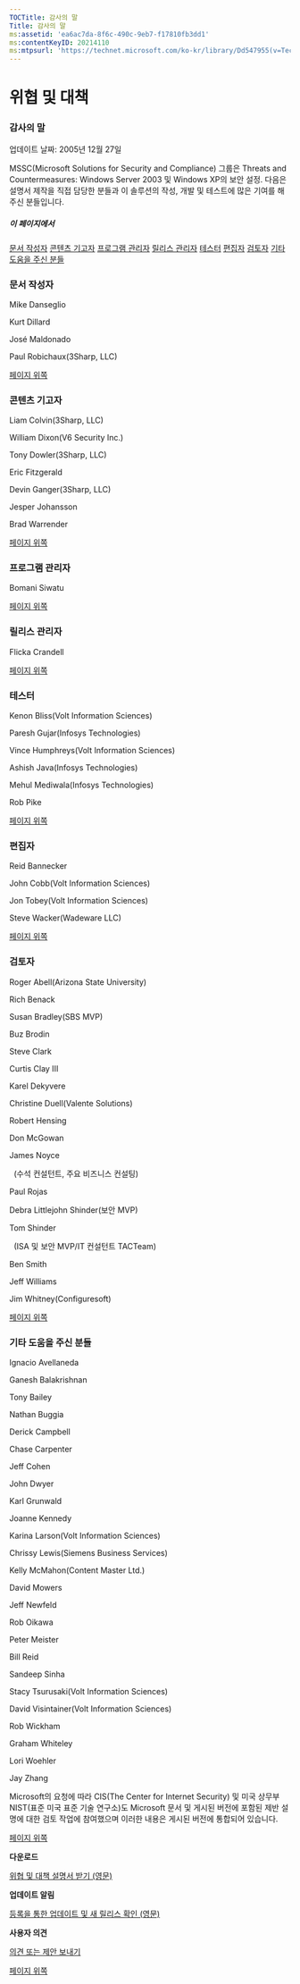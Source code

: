```yaml
---
TOCTitle: 감사의 말
Title: 감사의 말
ms:assetid: 'ea6ac7da-8f6c-490c-9eb7-f17810fb3dd1'
ms:contentKeyID: 20214110
ms:mtpsurl: 'https://technet.microsoft.com/ko-kr/library/Dd547955(v=TechNet.10)'
---
```


위협 및 대책
============

### 감사의 말

업데이트 날짜: 2005년 12월 27일

MSSC(Microsoft Solutions for Security and Compliance) 그룹은 Threats and Countermeasures: Windows Server 2003 및 Windows XP의 보안 설정. 다음은 설명서 제작을 직접 담당한 분들과 이 솔루션의 작성, 개발 및 테스트에 많은 기여를 해 주신 분들입니다.

##### 이 페이지에서

[](#ehaa)[문서 작성자](#ehaa)
[](#egaa)[콘텐츠 기고자](#egaa)
[](#efaa)[프로그램 관리자](#efaa)
[](#eeaa)[릴리스 관리자](#eeaa)
[](#edaa)[테스터](#edaa)
[](#ecaa)[편집자](#ecaa)
[](#ebaa)[검토자](#ebaa)
[](#eaaa)[기타 도움을 주신 분들](#eaaa)

### 문서 작성자

Mike Danseglio

Kurt Dillard

José Maldonado

Paul Robichaux(3Sharp, LLC)

[](#mainsection)[페이지 위쪽](#mainsection)

### 콘텐츠 기고자

Liam Colvin(3Sharp, LLC)

William Dixon(V6 Security Inc.)

Tony Dowler(3Sharp, LLC)

Eric Fitzgerald

Devin Ganger(3Sharp, LLC)

Jesper Johansson

Brad Warrender

[](#mainsection)[페이지 위쪽](#mainsection)

### 프로그램 관리자

Bomani Siwatu

[](#mainsection)[페이지 위쪽](#mainsection)

### 릴리스 관리자

Flicka Crandell

[](#mainsection)[페이지 위쪽](#mainsection)

### 테스터

Kenon Bliss(Volt Information Sciences)

Paresh Gujar(Infosys Technologies) 

Vince Humphreys(Volt Information Sciences)

Ashish Java(Infosys Technologies) 

Mehul Mediwala(Infosys Technologies) 

Rob Pike

[](#mainsection)[페이지 위쪽](#mainsection)

### 편집자

Reid Bannecker

John Cobb(Volt Information Sciences)

Jon Tobey(Volt Information Sciences)

Steve Wacker(Wadeware LLC)

[](#mainsection)[페이지 위쪽](#mainsection)

### 검토자

Roger Abell(Arizona State University)

Rich Benack

Susan Bradley(SBS MVP)

Buz Brodin

Steve Clark

Curtis Clay III

Karel Dekyvere

Christine Duell(Valente Solutions)

Robert Hensing

Don McGowan

James Noyce

  (수석 컨설턴트, 주요 비즈니스 컨설팅)

Paul Rojas

Debra Littlejohn Shinder(보안 MVP)

Tom Shinder

  (ISA 및 보안 MVP/IT 컨설턴트 TACTeam)

Ben Smith

Jeff Williams

Jim Whitney(Configuresoft)

[](#mainsection)[페이지 위쪽](#mainsection)

### 기타 도움을 주신 분들

Ignacio Avellaneda

Ganesh Balakrishnan

Tony Bailey

Nathan Buggia

Derick Campbell

Chase Carpenter

Jeff Cohen

John Dwyer

Karl Grunwald

Joanne Kennedy

Karina Larson(Volt Information Sciences)

Chrissy Lewis(Siemens Business Services)

Kelly McMahon(Content Master Ltd.)

David Mowers

Jeff Newfeld

Rob Oikawa

Peter Meister

Bill Reid

Sandeep Sinha

Stacy Tsurusaki(Volt Information Sciences)

David Visintainer(Volt Information Sciences)

Rob Wickham

Graham Whiteley

Lori Woehler

Jay Zhang

Microsoft의 요청에 따라 CIS(The Center for Internet Security) 및 미국 상무부 NIST(표준 미국 표준 기술 연구소)도 Microsoft 문서 및 게시된 버전에 포함된 제반 설명에 대한 검토 작업에 참여했으며 이러한 내용은 게시된 버전에 통합되어 있습니다.

[](#mainsection)[페이지 위쪽](#mainsection)

**다운로드**

[위협 및 대책 설명서 받기 (영문)](http://go.microsoft.com/fwlink/?linkid=15160)

**업데이트 알림**

[등록을 통한 업데이트 및 새 릴리스 확인 (영문)](http://go.microsoft.com/fwlink/?linkid=54982)

**사용자 의견**

[의견 또는 제안 보내기](mailto:secwish@microsoft.com?subject=threats%20and%20countermeasures%20guide)

[](#mainsection)[페이지 위쪽](#mainsection)
